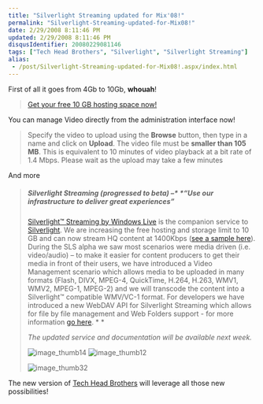 ```yaml
---
title: "Silverlight Streaming updated for Mix'08!"
permalink: "Silverlight-Streaming-updated-for-Mix08!"
date: 2/29/2008 8:11:46 PM
updated: 2/29/2008 8:11:46 PM
disqusIdentifier: 20080229081146
tags: ["Tech Head Brothers", "Silverlight", "Silverlight Streaming"]
alias:
 - /post/Silverlight-Streaming-updated-for-Mix08!.aspx/index.html
---
```

First of all it goes from 4Gb to 10Gb, **whouah**!

> [Get your free 10 GB hosting space now!](http://silverlight.live.com/account/create.aspx)
<!-- more -->

You can manage Video directly from the administration interface now!

> Specify the video to upload using the **Browse** button, then type in a name and click on **Upload**. The video file must be **smaller than 105 MB**. This is equivalent to 10 minutes of video playback at a bit rate of 1.4 Mbps. Please wait as the upload may take a few minutes

And more

> ##### Silverlight Streaming (progressed to beta) –* *“*Use our infrastructure to deliver great experiences*”
> 
> [Silverlight™ Streaming by Windows Live](http://silverlight.live.com/) is the companion service to [Silverlight](http://www.microsoft.com/silverlight). We are increasing the free hosting and storage limit to 10 GB and can now stream HQ content at 1400Kbps ([see a sample here](http://silverlight.services.live.com/invoke/6579/HDCORAL1400KBPS/iframe.html)). During the SLS alpha we saw most scenarios were media driven (i.e. video/audio) – to make it easier for content producers to get their media in front of their users, we have introduced a Video Management scenario which allows media to be uploaded in many formats (Flash, DIVX, MPEG-4, QuickTime, H.264, H.263, WMV1, WMV2, MPEG-1, MPEG-2) and we will transcode the content into a Silverlight™ compatible WMV/VC-1 format. For developers we have introduced a new WebDAV API for Silverlight Streaming which allows for file by file management and Web Folders support - for more information [go here](http://dev.live.com/silverlight/). *
> *
> 
> *The updated service and documentation will be available next week.*
> 
> ![image_thumb14](http://dev.live.com/img/2_27_08/image_thumb14_thumb.png) ![image_thumb12](http://dev.live.com/img/2_27_08/image_thumb12_thumb.png)
> 
> ![image_thumb32](http://dev.live.com/img/2_27_08/image_thumb32_thumb.png)

The new version of [Tech Head Brothers](http://www.techheadbrothers.com/) will leverage all those new possibilities!
